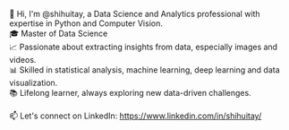 👋 Hi, I'm @shihuitay, a Data Science and Analytics professional with expertise in Python and Computer Vision.<br />
🎓 Master of Data Science  <br />
📈 Passionate about extracting insights from data, especially images and videos.<br />
📊 Skilled in statistical analysis, machine learning, deep learning and data visualization.<br />
📚 Lifelong learner, always exploring new data-driven challenges.<br />
<br />
📫 Let's connect on LinkedIn: https://www.linkedin.com/in/shihuitay/


<!---
shihuitay/shihuitay is a ✨ special ✨ repository because its `README.md` (this file) appears on your GitHub profile.
You can click the Preview link to take a look at your changes.
--->
